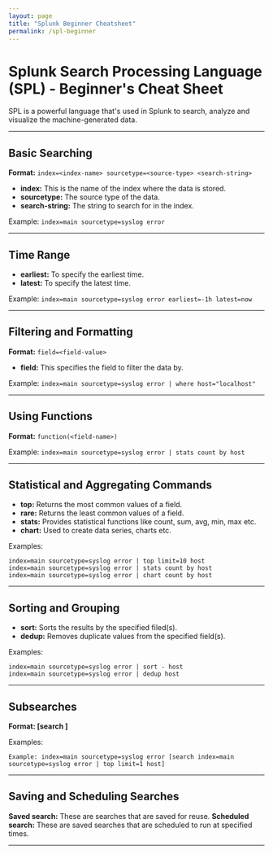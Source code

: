 ```yaml
---
layout: page
title: "Splunk Beginner Cheatsheet"
permalink: /spl-beginner
---
```

# Splunk Search Processing Language (SPL) - Beginner's Cheat Sheet

SPL is a powerful language that's used in Splunk to search, analyze and visualize the machine-generated data.

---

## Basic Searching

**Format:** `index=<index-name> sourcetype=<source-type> <search-string>`

- **index:** This is the name of the index where the data is stored.
- **sourcetype:** The source type of the data.
- **search-string:** The string to search for in the index.

Example: `index=main sourcetype=syslog error`

---

## Time Range

- **earliest:** To specify the earliest time.
- **latest:** To specify the latest time.

Example: `index=main sourcetype=syslog error earliest=-1h latest=now`

---

## Filtering and Formatting

**Format:** `field=<field-value>`

- **field:** This specifies the field to filter the data by.

Example: `index=main sourcetype=syslog error | where host="localhost"`

---

## Using Functions

**Format:** `function(<field-name>)`

Example: `index=main sourcetype=syslog error | stats count by host`

---

## Statistical and Aggregating Commands

- **top:** Returns the most common values of a field.
- **rare:** Returns the least common values of a field.
- **stats:** Provides statistical functions like count, sum, avg, min, max etc.
- **chart:** Used to create data series, charts etc.

Examples:
```SPL
index=main sourcetype=syslog error | top limit=10 host
index=main sourcetype=syslog error | stats count by host
index=main sourcetype=syslog error | chart count by host
```

---

## Sorting and Grouping
- **sort:** Sorts the results by the specified filed(s).
- **dedup:** Removes duplicate values from the specified field(s).

Examples:
```SPL
index=main sourcetype=syslog error | sort - host
index=main sourcetype=syslog error | dedup host
```

---

## Subsearches
**Format: [search <subsearch-string>]**

Examples:
```SPL
Example: index=main sourcetype=syslog error [search index=main sourcetype=syslog error | top limit=1 host]
```

---

## Saving and Scheduling Searches

**Saved search:** These are searches that are saved for reuse.
**Scheduled search:** These are saved searches that are scheduled to run at specified times.

---
